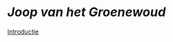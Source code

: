 

# **_Joop van het Groenewoud_**



[Introductie](https://github.com/user-attachments/assets/419d1bd9-c561-46f7-b7f5-c85e39fe95d3)






